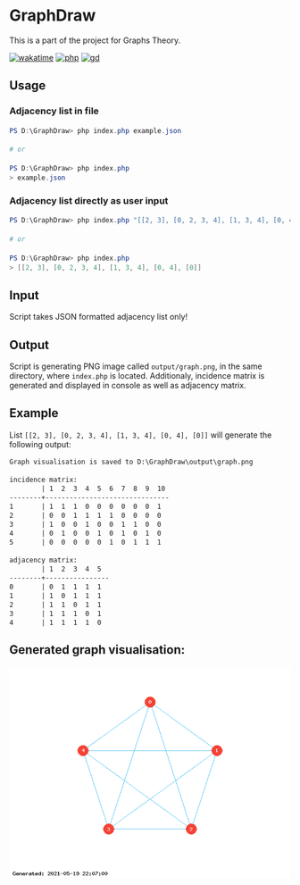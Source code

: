 # GraphDraw

This is a part of the project for Graphs Theory.

[![wakatime](https://wakatime.com/badge/github/sokoloowski/GraphDraw.svg)](https://wakatime.com/badge/github/sokoloowski/GraphDraw)
[![php](https://img.shields.io/badge/language-PHP-%237478AE)](https://www.php.net/)
[![gd](https://img.shields.io/badge/dependencies-gd-important)](https://www.php.net/manual/en/book.image.php)

## Usage

### Adjacency list in file

```powershell
PS D:\GraphDraw> php index.php example.json

# or

PS D:\GraphDraw> php index.php
> example.json
```

### Adjacency list directly as user input

```powershell
PS D:\GraphDraw> php index.php "[[2, 3], [0, 2, 3, 4], [1, 3, 4], [0, 4], [0]]"

# or

PS D:\GraphDraw> php index.php
> [[2, 3], [0, 2, 3, 4], [1, 3, 4], [0, 4], [0]]
```

## Input

Script takes JSON formatted adjacency list only!

## Output

Script is generating PNG image called `output/graph.png`, in the same directory, where `index.php` is located. Additionaly, incidence matrix is generated and displayed in console as well as adjacency matrix.

## Example

List `[[2, 3], [0, 2, 3, 4], [1, 3, 4], [0, 4], [0]]` will generate the following output:

```
Graph visualisation is saved to D:\GraphDraw\output\graph.png

incidence matrix:
        | 1  2  3  4  5  6  7  8  9  10
--------+-------------------------------
1       | 1  1  1  0  0  0  0  0  0  1
2       | 0  0  1  1  1  1  0  0  0  0
3       | 1  0  0  1  0  0  1  1  0  0
4       | 0  1  0  0  1  0  1  0  1  0
5       | 0  0  0  0  0  1  0  1  1  1

adjacency matrix:
        | 1  2  3  4  5
--------+----------------
0       | 0  1  1  1  1
1       | 1  0  1  1  1
2       | 1  1  0  1  1  
3       | 1  1  1  0  1
4       | 1  1  1  1  0
```

## Generated graph visualisation:

![graph](example/graph.png)
